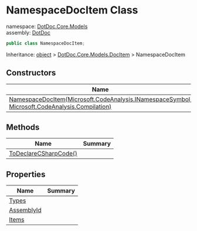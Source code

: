 ﻿# NamespaceDocItem Class

namespace: [DotDoc\.Core\.Models](../DotDoc.Core.Models.md)<br />
assembly: [DotDoc](../../DotDoc.md)



```csharp
public class NamespaceDocItem;
```

Inheritance: [object](https://docs.microsoft.com/dotnet/api/System.Object) > [DotDoc\.Core\.Models\.DocItem](../../DotDoc/DotDoc.Core.Models/DocItem.md) > NamespaceDocItem

## Constructors

| Name | Summary |
|------|---------|
| [NamespaceDocItem\(Microsoft\.CodeAnalysis\.INamespaceSymbol, Microsoft\.CodeAnalysis\.Compilation\)](./NamespaceDocItem/$ctor.md) |  |

## Methods

| Name | Summary |
|------|---------|
| [ToDeclareCSharpCode\(\)](./NamespaceDocItem/ToDeclareCSharpCode.md) |  |

## Properties

| Name | Summary |
|------|---------|
| [Types](./NamespaceDocItem/Types.md) |  |
| [AssemblyId](./NamespaceDocItem/AssemblyId.md) |  |
| [Items](./NamespaceDocItem/Items.md) |  |

